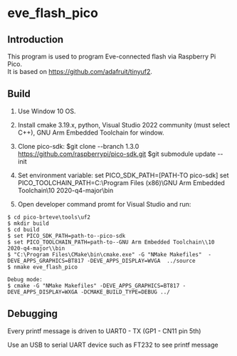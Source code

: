 
# eve_flash_pico

## Introduction
This program is used to program Eve-connected flash via Raspberry Pi Pico.  
It is based on https://github.com/adafruit/tinyuf2. 

## Build 

  1. Use Window 10 OS.
  2. Install cmake 3.19.x, python, Visual Studio 2022 community (must select C++), GNU Arm Embedded Toolchain for window.
  3. Clone pico-sdk:
      $git clone --branch 1.3.0 https://github.com/raspberrypi/pico-sdk.git 
      $git submodule update --init
  4. Set environment variable:
      set PICO_SDK_PATH=[PATH-TO pico-sdk]
      set PICO_TOOLCHAIN_PATH=C:\\Program Files (x86)\\GNU Arm Embedded Toolchain\\10 2020-q4-major\\bin

  5. Open developer command promt for Visual Studio and run:

   ```
   $ cd pico-brteve\tools\uf2
   $ mkdir build
   $ cd build
   $ set PICO_SDK_PATH=path-to--pico-sdk
   $ set PICO_TOOLCHAIN_PATH=path-to--GNU Arm Embedded Toolchain\\10 2020-q4-major\\bin
   $ "C:\Program Files\CMake\bin\cmake.exe" -G "NMake Makefiles"  -DEVE_APPS_GRAPHICS=BT817 -DEVE_APPS_DISPLAY=WVGA  ../source
   $ nmake eve_flash_pico
   ```

   ```
   Debug mode:
   $ cmake -G "NMake Makefiles" -DEVE_APPS_GRAPHICS=BT817 -DEVE_APPS_DISPLAY=WXGA -DCMAKE_BUILD_TYPE=DEBUG ../
   ```

## Debugging

Every printf message is driven to UART0 - TX (GP1 - CN11 pin 5th)

Use an USB to serial UART device such as FT232 to see printf message


